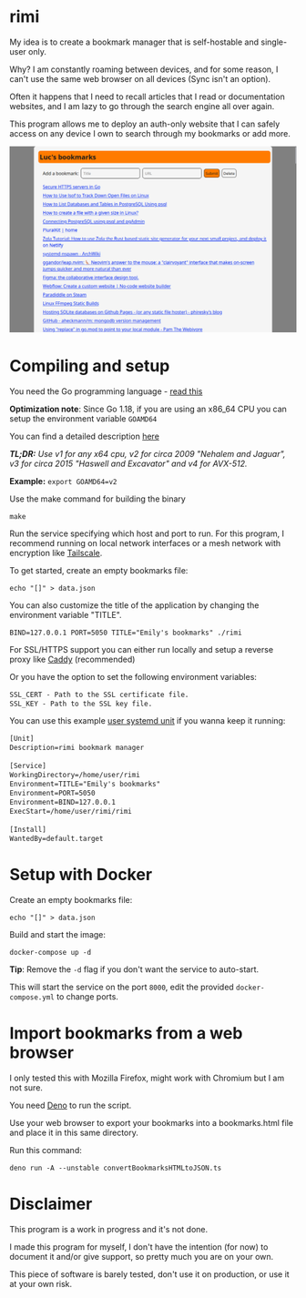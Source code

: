 # rimi

My idea is to create a bookmark manager that is self-hostable and single-user only.

Why? I am constantly roaming between devices, and for some reason, I can't use the same web browser on all devices (Sync isn't an option).

Often it happens that I need to recall articles that I read or documentation websites, and I am lazy to go through the search engine all over again.

This program allows me to deploy an auth-only website that I can safely access on any device I own to search through my bookmarks or add more.

![Screenshot](./screenshot.png)

# Compiling and setup

You need the Go programming language - [read this](https://golang.org/doc/install)

**Optimization note**: Since Go 1.18, if you are using an x86_64 CPU you can setup the environment variable `GOAMD64`

You can find a detailed description [here](https://github.com/golang/go/wiki/MinimumRequirements#amd64)

***TL;DR:** Use v1 for any x64 cpu, v2 for circa 2009 "Nehalem and Jaguar", v3 for circa 2015 "Haswell and Excavator" and v4 for AVX-512.*

**Example:** `export GOAMD64=v2`

Use the make command for building the binary

    make

Run the service specifying which host and port to run.
For this program, I recommend running on local network interfaces or a mesh network with encryption like [Tailscale](https://tailscale.com/kb/1151/what-is-tailscale/).

To get started, create an empty bookmarks file:

    echo "[]" > data.json

You can also customize the title of the application by changing the environment variable "TITLE".
    
    BIND=127.0.0.1 PORT=5050 TITLE="Emily's bookmarks" ./rimi

For SSL/HTTPS support you can either run locally and setup a reverse proxy like [Caddy](https://caddyserver.com/) (recommended)

Or you have the option to set the following environment variables:

    SSL_CERT - Path to the SSL certificate file.
    SSL_KEY - Path to the SSL key file.

You can use this example [user systemd unit](https://wiki.archlinux.org/title/systemd/User) if you wanna keep it running:

    [Unit]
    Description=rimi bookmark manager

    [Service]
    WorkingDirectory=/home/user/rimi
    Environment=TITLE="Emily's bookmarks"
    Environment=PORT=5050
    Environment=BIND=127.0.0.1
    ExecStart=/home/user/rimi/rimi

    [Install]
    WantedBy=default.target

# Setup with Docker

Create an empty bookmarks file:

    echo "[]" > data.json

Build and start the image:

    docker-compose up -d

**Tip**: Remove the `-d` flag if you don't want the service to auto-start.

This will start the service on the port `8000`, edit the provided `docker-compose.yml` to change ports.

# Import bookmarks from a web browser

I only tested this with Mozilla Firefox, might work with Chromium but I am not sure.

You need [Deno](https://deno.land/) to run the script.

Use your web browser to export your bookmarks into a bookmarks.html file and place it in this same directory.

Run this command:

    deno run -A --unstable convertBookmarksHTMLtoJSON.ts

# Disclaimer

This program is a work in progress and it's not done.

I made this program for myself, I don't have the intention (for now) to document it and/or give support, so pretty much you are on your own.

This piece of software is barely tested, don't use it on production, or use it at your own risk.
